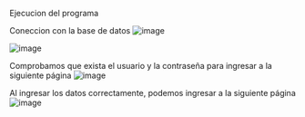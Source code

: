 Ejecucion del programa

Coneccion con la base de datos 
![image](https://github.com/Jsaulbautista/Login_javaSwing2/assets/150806077/50e8ef6e-51b6-44eb-8eaf-8a7324dd79d7)

![image](https://github.com/Jsaulbautista/Login_javaSwing2/assets/150806077/09535cff-0708-4d2c-ab6f-3988511d4cfb)

Comprobamos que exista el usuario y la contraseña para ingresar a la siguiente página 
![image](https://github.com/Jsaulbautista/Login_javaSwing2/assets/150806077/f8f93059-ca26-4710-b29b-65971920369e)

Al ingresar los datos correctamente, podemos ingresar a la siguiente página 
![image](https://github.com/Jsaulbautista/Login_javaSwing2/assets/150806077/a12274c9-64ee-4061-a6ed-66b664d4d843)

